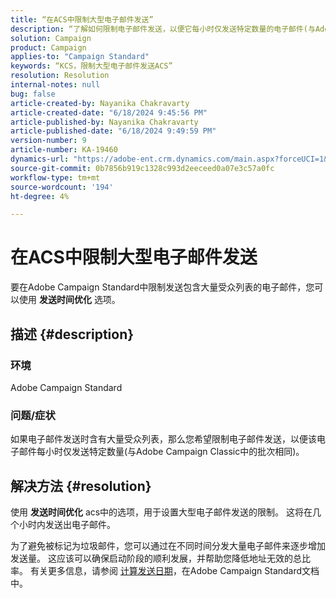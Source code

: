 ```yaml
---
title: “在ACS中限制大型电子邮件发送”
description: “了解如何限制电子邮件发送，以便它每小时仅发送特定数量的电子邮件(与Adobe Campaign Classic中的批次相同)。”
solution: Campaign
product: Campaign
applies-to: "Campaign Standard"
keywords: “KCS，限制大型电子邮件发送ACS”
resolution: Resolution
internal-notes: null
bug: false
article-created-by: Nayanika Chakravarty
article-created-date: "6/18/2024 9:45:56 PM"
article-published-by: Nayanika Chakravarty
article-published-date: "6/18/2024 9:49:59 PM"
version-number: 9
article-number: KA-19460
dynamics-url: "https://adobe-ent.crm.dynamics.com/main.aspx?forceUCI=1&pagetype=entityrecord&etn=knowledgearticle&id=5ecff31f-bc2d-ef11-840a-000d3a5b439f"
source-git-commit: 0b7856b919c1328c993d2eeceed0a07e3c57a0fc
workflow-type: tm+mt
source-wordcount: '194'
ht-degree: 4%

---
```


# 在ACS中限制大型电子邮件发送


要在Adobe Campaign Standard中限制发送包含大量受众列表的电子邮件，您可以使用 <b>发送时间优化</b> 选项。

## 描述 {#description}


### <b>环境</b>

Adobe Campaign Standard

### <b>问题/症状</b>

如果电子邮件发送时含有大量受众列表，那么您希望限制电子邮件发送，以便该电子邮件每小时仅发送特定数量(与Adobe Campaign Classic中的批次相同)。


## 解决方法 {#resolution}


使用 <b>发送时间优化</b> acs中的选项，用于设置大型电子邮件发送的限制。 这将在几个小时内发送出电子邮件。

为了避免被标记为垃圾邮件，您可以通过在不同时间分发大量电子邮件来逐步增加发送量。 这应该可以确保启动阶段的顺利发展，并帮助您降低地址无效的总比率。 有关更多信息，请参阅 [计算发送日期](https://experienceleague.adobe.com/docs/campaign-standard/using/testing-and-sending/scheduling-messages/computing-the-sending-date.html)，在Adobe Campaign Standard文档中。


